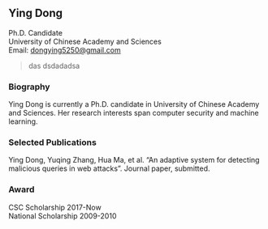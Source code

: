 ## Ying Dong

Ph.D. Candidate
<br/>University of Chinese Academy and Sciences
<br/>Email: dongying5250@gmail.com
>das
>dsdadadsa


### Biography

Ying Dong is currently a Ph.D. candidate in University of Chinese Academy and Sciences. Her research interests span computer security and machine learning.


### Selected Publications

Ying Dong, Yuqing Zhang, Hua Ma, et al. “An adaptive system for detecting malicious queries in web attacks”. Journal paper, submitted.


### Award

CSC Scholarship 2017-Now
<br/>National Scholarship 2009-2010
